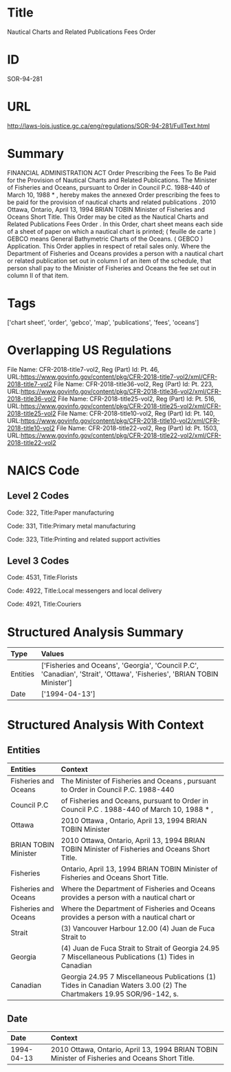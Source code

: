 # Title
Nautical Charts and Related Publications Fees Order


# ID
SOR-94-281

# URL
http://laws-lois.justice.gc.ca/eng/regulations/SOR-94-281/FullText.html


# Summary
FINANCIAL ADMINISTRATION ACT Order Prescribing the Fees To Be Paid for the Provision of Nautical Charts and Related Publications.
The Minister of Fisheries and Oceans, pursuant to Order in Council P.C. 1988-440 of March 10, 1988 * , hereby makes the annexed  Order prescribing the fees to be paid for the provision of nautical charts and related publications .
2010 Ottawa, Ontario, April 13, 1994 BRIAN TOBIN Minister of Fisheries and Oceans Short Title.
This Order may be cited as the  Nautical Charts and Related Publications Fees Order .
In this Order, chart sheet  means each side of a sheet of paper on which a nautical chart is printed; ( feuille de carte ) GEBCO  means General Bathymetric Charts of the Oceans.
( GEBCO ) Application.
This Order applies in respect of retail sales only.
Where the Department of Fisheries and Oceans provides a person with a nautical chart or related publication set out in column I of an item of the schedule, that person shall pay to the Minister of Fisheries and Oceans the fee set out in column II of that item.


# Tags
['chart sheet', 'order', 'gebco', 'map', 'publications', 'fees', 'oceans']


# Overlapping US Regulations
File Name: CFR-2018-title7-vol2, Reg (Part) Id: Pt. 46, URL:https://www.govinfo.gov/content/pkg/CFR-2018-title7-vol2/xml/CFR-2018-title7-vol2
File Name: CFR-2018-title36-vol2, Reg (Part) Id: Pt. 223, URL:https://www.govinfo.gov/content/pkg/CFR-2018-title36-vol2/xml/CFR-2018-title36-vol2
File Name: CFR-2018-title25-vol2, Reg (Part) Id: Pt. 516, URL:https://www.govinfo.gov/content/pkg/CFR-2018-title25-vol2/xml/CFR-2018-title25-vol2
File Name: CFR-2018-title10-vol2, Reg (Part) Id: Pt. 140, URL:https://www.govinfo.gov/content/pkg/CFR-2018-title10-vol2/xml/CFR-2018-title10-vol2
File Name: CFR-2018-title22-vol2, Reg (Part) Id: Pt. 1503, URL:https://www.govinfo.gov/content/pkg/CFR-2018-title22-vol2/xml/CFR-2018-title22-vol2



# NAICS Code
## Level 2 Codes
Code: 322, Title:Paper manufacturing

Code: 331, Title:Primary metal manufacturing

Code: 323, Title:Printing and related support activities




## Level 3 Codes
Code: 4531, Title:Florists

Code: 4922, Title:Local messengers and local delivery

Code: 4921, Title:Couriers







# Structured Analysis Summary
| Type     | Values                                                                                                                  |
|:---------|:------------------------------------------------------------------------------------------------------------------------|
| Entities | ['Fisheries and Oceans', 'Georgia', 'Council P.C', 'Canadian', 'Strait', 'Ottawa', 'Fisheries', 'BRIAN TOBIN Minister'] |
| Date     | ['1994-04-13']                                                                                                          |


# Structured Analysis With Context
 


## Entities
| Entities             | Context                                                                                                                  |
|:---------------------|:-------------------------------------------------------------------------------------------------------------------------|
| Fisheries and Oceans | The Minister of  Fisheries and Oceans , pursuant to Order in Council P.C. 1988-440                                       |
| Council P.C          | of Fisheries and Oceans, pursuant to Order in Council P.C . 1988-440 of March 10, 1988 * ,                               |
| Ottawa               | 2010  Ottawa , Ontario, April 13, 1994 BRIAN TOBIN Minister                                                              |
| BRIAN TOBIN Minister | 2010 Ottawa, Ontario, April 13, 1994  BRIAN TOBIN Minister  of Fisheries and Oceans Short Title.                         |
| Fisheries            | Ontario, April 13, 1994 BRIAN TOBIN Minister of Fisheries  and Oceans Short Title.                                       |
| Fisheries and Oceans | Where the Department of  Fisheries and Oceans provides a person with a nautical chart or                                 |
| Fisheries and Oceans | Where the Department of  Fisheries and Oceans provides a person with a nautical chart or                                 |
| Strait               | (3) Vancouver Harbour 12.00 (4) Juan de Fuca Strait  to                                                                  |
| Georgia              | (4) Juan de Fuca Strait to Strait of Georgia 24.95 7 Miscellaneous Publications (1) Tides in Canadian                    |
| Canadian             | Georgia 24.95 7 Miscellaneous Publications (1) Tides in Canadian  Waters  3.00 (2) The Chartmakers  19.95 SOR/96-142, s. |


## Date
| Date       | Context                                                                                        |
|:-----------|:-----------------------------------------------------------------------------------------------|
| 1994-04-13 | 2010 Ottawa, Ontario, April 13, 1994 BRIAN TOBIN Minister of Fisheries and Oceans Short Title. |


